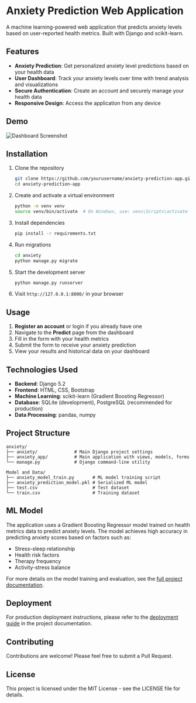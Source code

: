 # Anxiety Prediction Web Application

A machine learning-powered web application that predicts anxiety levels based on user-reported health metrics. Built with Django and scikit-learn.

## Features

- **Anxiety Prediction**: Get personalized anxiety level predictions based on your health data
- **User Dashboard**: Track your anxiety levels over time with trend analysis and visualizations
- **Secure Authentication**: Create an account and securely manage your health data
- **Responsive Design**: Access the application from any device

## Demo

![Dashboard Screenshot](https://via.placeholder.com/800x400?text=Dashboard+Screenshot)

## Installation

1. Clone the repository
   ```bash
   git clone https://github.com/yourusername/anxiety-prediction-app.git
   cd anxiety-prediction-app
   ```

2. Create and activate a virtual environment
   ```bash
   python -m venv venv
   source venv/bin/activate  # On Windows, use: venv\Scripts\activate
   ```

3. Install dependencies
   ```bash
   pip install -r requirements.txt
   ```

4. Run migrations
   ```bash
   cd anxiety
   python manage.py migrate
   ```

5. Start the development server
   ```bash
   python manage.py runserver
   ```

6. Visit `http://127.0.0.1:8000/` in your browser

## Usage

1. **Register an account** or login if you already have one
2. Navigate to the **Predict** page from the dashboard
3. Fill in the form with your health metrics
4. Submit the form to receive your anxiety prediction
5. View your results and historical data on your dashboard

## Technologies Used

- **Backend**: Django 5.2
- **Frontend**: HTML, CSS, Bootstrap
- **Machine Learning**: scikit-learn (Gradient Boosting Regressor)
- **Database**: SQLite (development), PostgreSQL (recommended for production)
- **Data Processing**: pandas, numpy

## Project Structure

```
anxiety/
├── anxiety/              # Main Django project settings
├── anxiety_app/          # Main application with views, models, forms
└── manage.py             # Django command-line utility

Model and Data/
├── anxiety_model_train.py       # ML model training script
├── anxiety_prediction_model.pkl # Serialized ML model
├── test.csv                     # Test dataset
└── train.csv                    # Training dataset
```

## ML Model

The application uses a Gradient Boosting Regressor model trained on health metrics data to predict anxiety levels. The model achieves high accuracy in predicting anxiety scores based on factors such as:

- Stress-sleep relationship
- Health risk factors
- Therapy frequency
- Activity-stress balance

For more details on the model training and evaluation, see the [full project documentation](project_documentation.md).

## Deployment

For production deployment instructions, please refer to the [deployment guide](project_documentation.md#deployment-guide) in the project documentation.

## Contributing

Contributions are welcome! Please feel free to submit a Pull Request.

## License

This project is licensed under the MIT License - see the LICENSE file for details. 